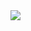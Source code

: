 <a href="#">
  <img align="center" src="https://github-readme-stats.vercel.app/api?username=dennisrogersdev&hide=stars,contribs&count_private=true&show_icons=true&theme=nord&langs_count=10&locale=pt-br" />
</a>
